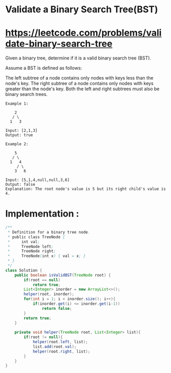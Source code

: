 # Validate a Binary Search Tree(BST)
# https://leetcode.com/problems/validate-binary-search-tree

Given a binary tree, determine if it is a valid binary search tree (BST).

Assume a BST is defined as follows:

The left subtree of a node contains only nodes with keys less than the node's key.
The right subtree of a node contains only nodes with keys greater than the node's key.
Both the left and right subtrees must also be binary search trees.
 
```
Example 1:

    2
   / \
  1   3

Input: [2,1,3]
Output: true

Example 2:

    5
   / \
  1   4
     / \
    3   6

Input: [5,1,4,null,null,3,6]
Output: false
Explanation: The root node's value is 5 but its right child's value is 4.
```
# Implementation :

```java
/**
 * Definition for a binary tree node.
 * public class TreeNode {
 *     int val;
 *     TreeNode left;
 *     TreeNode right;
 *     TreeNode(int x) { val = x; }
 * }
 */
class Solution {
    public boolean isValidBST(TreeNode root) {
        if(root == null)
            return true;
        List<Integer> inorder = new ArrayList<>();
        helper(root, inorder);
        for(int i = 1; i < inorder.size(); i++){
            if(inorder.get(i) <= inorder.get(i-1))
                return false;
        }
        return true;
    }
    
    private void helper(TreeNode root, List<Integer> list){
        if(root != null){
            helper(root.left, list);
            list.add(root.val);
            helper(root.right, list);
        }
    }
}
```
